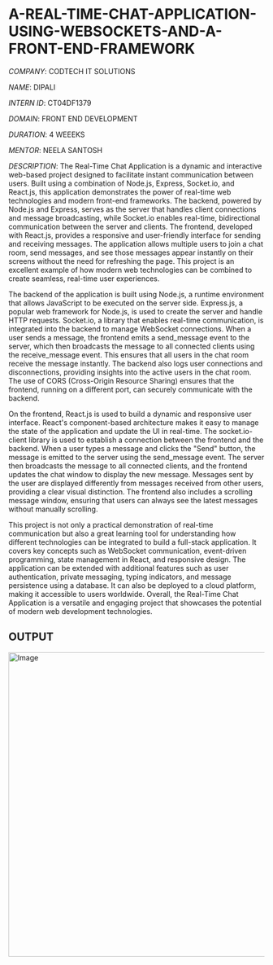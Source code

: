 # A-REAL-TIME-CHAT-APPLICATION-USING-WEBSOCKETS-AND-A-FRONT-END-FRAMEWORK

*COMPANY*: CODTECH IT SOLUTIONS 

*NAME*: DIPALI

*INTERN ID*: CT04DF1379

*DOMAIN*: FRONT END DEVELOPMENT

*DURATION*: 4 WEEEKS

*MENTOR*: NEELA SANTOSH

*DESCRIPTION*: The Real-Time Chat Application is a dynamic and interactive web-based project designed to facilitate instant communication between users. Built using a combination of Node.js, Express, Socket.io, and React.js, this application demonstrates the power of real-time web technologies and modern front-end frameworks. The backend, powered by Node.js and Express, serves as the server that handles client connections and message broadcasting, while Socket.io enables real-time, bidirectional communication between the server and clients. The frontend, developed with React.js, provides a responsive and user-friendly interface for sending and receiving messages. The application allows multiple users to join a chat room, send messages, and see those messages appear instantly on their screens without the need for refreshing the page. This project is an excellent example of how modern web technologies can be combined to create seamless, real-time user experiences.

The backend of the application is built using Node.js, a runtime environment that allows JavaScript to be executed on the server side. Express.js, a popular web framework for Node.js, is used to create the server and handle HTTP requests. Socket.io, a library that enables real-time communication, is integrated into the backend to manage WebSocket connections. When a user sends a message, the frontend emits a send_message event to the server, which then broadcasts the message to all connected clients using the receive_message event. This ensures that all users in the chat room receive the message instantly. The backend also logs user connections and disconnections, providing insights into the active users in the chat room. The use of CORS (Cross-Origin Resource Sharing) ensures that the frontend, running on a different port, can securely communicate with the backend.

On the frontend, React.js is used to build a dynamic and responsive user interface. React's component-based architecture makes it easy to manage the state of the application and update the UI in real-time. The socket.io-client library is used to establish a connection between the frontend and the backend. When a user types a message and clicks the "Send" button, the message is emitted to the server using the send_message event. The server then broadcasts the message to all connected clients, and the frontend updates the chat window to display the new message. Messages sent by the user are displayed differently from messages received from other users, providing a clear visual distinction. The frontend also includes a scrolling message window, ensuring that users can always see the latest messages without manually scrolling.

This project is not only a practical demonstration of real-time communication but also a great learning tool for understanding how different technologies can be integrated to build a full-stack application. It covers key concepts such as WebSocket communication, event-driven programming, state management in React, and responsive design. The application can be extended with additional features such as user authentication, private messaging, typing indicators, and message persistence using a database. It can also be deployed to a cloud platform, making it accessible to users worldwide. Overall, the Real-Time Chat Application is a versatile and engaging project that showcases the potential of modern web development technologies.

## OUTPUT

<img width="1915" height="598" alt="Image" src="https://github.com/user-attachments/assets/43fb838e-4fa8-4158-b453-bd432b4146e0" />

